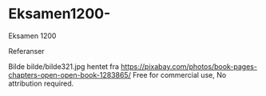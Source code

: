 # Eksamen1200-
Eksamen 1200




Referanser 

Bilde bilde/bilde321.jpg hentet fra https://pixabay.com/photos/book-pages-chapters-open-open-book-1283865/
Free for commercial use, No attribution required. 